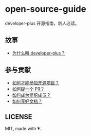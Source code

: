 # open-source-guide

developer-plus 开源指南，新人必读。

## 故事

- [为什么叫 developer-plus？](./why-the-name.md)

## 参与贡献

- [如何才能参加开源项目？](./how-to-participate.md)
- [如何提一个 PR？](./how-to-submit-pr.md)
- [如何成为组织成员？](./become-org-member.md)
- [如何写好文档？](https://github.com/ruanyf/document-style-guide)

## LICENSE

MIT, made with 💗.
